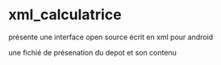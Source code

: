 # xml_calculatrice
présente une interface open source écrit en xml pour android 

une fichié de présenation du depot et son contenu